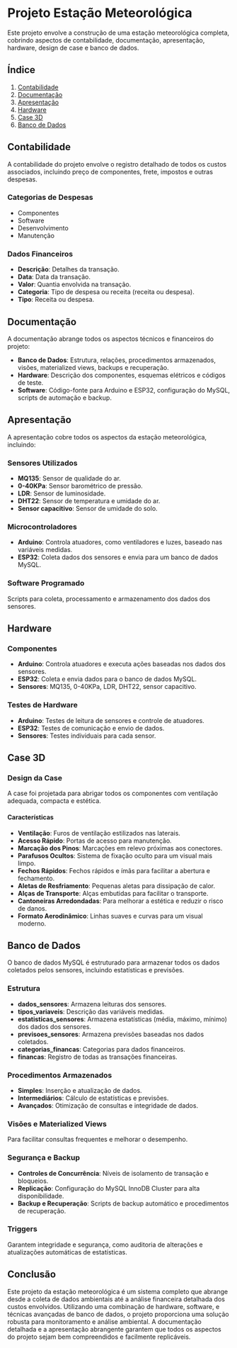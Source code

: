 # Projeto Estação Meteorológica

Este projeto envolve a construção de uma estação meteorológica completa, cobrindo aspectos de contabilidade, documentação, apresentação, hardware, design de case e banco de dados.

## Índice

1. [Contabilidade](#contabilidade)
2. [Documentação](#documentação)
3. [Apresentação](#apresentação)
4. [Hardware](#hardware)
5. [Case 3D](#case-3d)
6. [Banco de Dados](#banco-de-dados)

## Contabilidade

A contabilidade do projeto envolve o registro detalhado de todos os custos associados, incluindo preço de componentes, frete, impostos e outras despesas.

### Categorias de Despesas

- Componentes
- Software
- Desenvolvimento
- Manutenção

### Dados Financeiros

- **Descrição**: Detalhes da transação.
- **Data**: Data da transação.
- **Valor**: Quantia envolvida na transação.
- **Categoria**: Tipo de despesa ou receita (receita ou despesa).
- **Tipo**: Receita ou despesa.

## Documentação

A documentação abrange todos os aspectos técnicos e financeiros do projeto:

- **Banco de Dados**: Estrutura, relações, procedimentos armazenados, visões, materialized views, backups e recuperação.
- **Hardware**: Descrição dos componentes, esquemas elétricos e códigos de teste.
- **Software**: Código-fonte para Arduino e ESP32, configuração do MySQL, scripts de automação e backup.

## Apresentação

A apresentação cobre todos os aspectos da estação meteorológica, incluindo:

### Sensores Utilizados

- **MQ135**: Sensor de qualidade do ar.
- **0-40KPa**: Sensor barométrico de pressão.
- **LDR**: Sensor de luminosidade.
- **DHT22**: Sensor de temperatura e umidade do ar.
- **Sensor capacitivo**: Sensor de umidade do solo.

### Microcontroladores

- **Arduino**: Controla atuadores, como ventiladores e luzes, baseado nas variáveis medidas.
- **ESP32**: Coleta dados dos sensores e envia para um banco de dados MySQL.

### Software Programado

Scripts para coleta, processamento e armazenamento dos dados dos sensores.

## Hardware

### Componentes

- **Arduino**: Controla atuadores e executa ações baseadas nos dados dos sensores.
- **ESP32**: Coleta e envia dados para o banco de dados MySQL.
- **Sensores**: MQ135, 0-40KPa, LDR, DHT22, sensor capacitivo.

### Testes de Hardware

- **Arduino**: Testes de leitura de sensores e controle de atuadores.
- **ESP32**: Testes de comunicação e envio de dados.
- **Sensores**: Testes individuais para cada sensor.

## Case 3D

### Design da Case

A case foi projetada para abrigar todos os componentes com ventilação adequada, compacta e estética.

#### Características

- **Ventilação**: Furos de ventilação estilizados nas laterais.
- **Acesso Rápido**: Portas de acesso para manutenção.
- **Marcação dos Pinos**: Marcações em relevo próximas aos conectores.
- **Parafusos Ocultos**: Sistema de fixação oculto para um visual mais limpo.
- **Fechos Rápidos**: Fechos rápidos e ímãs para facilitar a abertura e fechamento.
- **Aletas de Resfriamento**: Pequenas aletas para dissipação de calor.
- **Alças de Transporte**: Alças embutidas para facilitar o transporte.
- **Cantoneiras Arredondadas**: Para melhorar a estética e reduzir o risco de danos.
- **Formato Aerodinâmico**: Linhas suaves e curvas para um visual moderno.

## Banco de Dados

O banco de dados MySQL é estruturado para armazenar todos os dados coletados pelos sensores, incluindo estatísticas e previsões.

### Estrutura

- **dados_sensores**: Armazena leituras dos sensores.
- **tipos_variaveis**: Descrição das variáveis medidas.
- **estatisticas_sensores**: Armazena estatísticas (média, máximo, mínimo) dos dados dos sensores.
- **previsoes_sensores**: Armazena previsões baseadas nos dados coletados.
- **categorias_financas**: Categorias para dados financeiros.
- **financas**: Registro de todas as transações financeiras.

### Procedimentos Armazenados

- **Simples**: Inserção e atualização de dados.
- **Intermediários**: Cálculo de estatísticas e previsões.
- **Avançados**: Otimização de consultas e integridade de dados.

### Visões e Materialized Views

Para facilitar consultas frequentes e melhorar o desempenho.

### Segurança e Backup

- **Controles de Concurrência**: Níveis de isolamento de transação e bloqueios.
- **Replicação**: Configuração do MySQL InnoDB Cluster para alta disponibilidade.
- **Backup e Recuperação**: Scripts de backup automático e procedimentos de recuperação.

### Triggers

Garantem integridade e segurança, como auditoria de alterações e atualizações automáticas de estatísticas.

## Conclusão
Este projeto da estação meteorológica é um sistema completo que abrange desde a coleta de dados ambientais até a análise financeira detalhada dos custos envolvidos. Utilizando uma combinação de hardware, software, e técnicas avançadas de banco de dados, o projeto proporciona uma solução robusta para monitoramento e análise ambiental. A documentação detalhada e a apresentação abrangente garantem que todos os aspectos do projeto sejam bem compreendidos e facilmente replicáveis.

